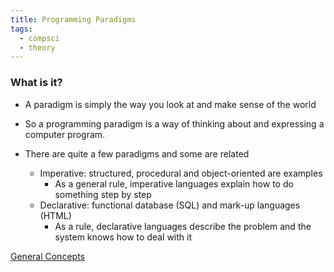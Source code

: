 ```yaml
---
title: Programming Paradigms
tags:
  - compsci
  - theory
---
```

### What is it?

- A paradigm is simply the way you look at and make sense of the world

- So a programming paradigm is a way of thinking about and expressing a computer program.

- There are quite a few paradigms and some are related
	- Imperative: structured, procedural and object-oriented are examples
		- As a general rule, imperative languages explain how to do something step by step
	- Declarative: functional database (SQL) and mark-up languages (HTML)
		- As a rule, declarative languages describe the problem and the system knows how to deal with it




[General Concepts](sixth/CompSci/Theory/GeneralConcepts/GeneralConcepts)